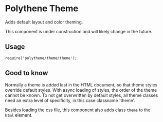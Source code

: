 # Polythene Theme

Adds default layout and color theming.

This component is under construction and will likely change in the future.


## Usage

	require('polythene/theme/theme');


## Good to know

Normally a theme is added last in the HTML document, so that theme styles override default styles. With async loading of styles, the order of the theme cannot be known. To not get overwritten by default styles, all theme classes need an extra level of specificity, in this case classname 'theme'. 

Besides loading the css file, this component also adds class `theme` to the `html` element.